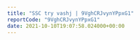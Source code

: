 ```yaml
---
title: "SSC try vashj | 9VghCRJvynYPpxG1"
reportCode: "9VghCRJvynYPpxG1"
date: 2021-10-10T19:07:58.024000+00:00
---
```

